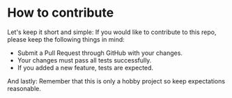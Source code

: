 # How to contribute

Let's keep it short and simple: If you would like to contribute to this repo, please keep the following things in mind:

- Submit a Pull Request through GitHub with your changes.
- Your changes must pass all tests successfully.
- If you added a new feature, tests are expected.

And lastly: Remember that this is only a hobby project so keep expectations reasonable.